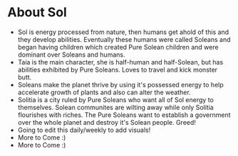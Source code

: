 <body>
	<h1>About Sol</h1>
		<ul>
			<li class="a" onmouseover="style.color='#80dfff'"
			onmouseout="style.color='black'">Sol is energy processed from nature, then humans get ahold of this and they develop abilities. Eventually these humans were called Soleans and began having children which created Pure Solean children and were dominant over Soleans and humans.</li>
			<li class="b" onmouseover="style.color='#66d9ff'"
			onmouseout="style.color='black'">Taia is the main character, she is half-human and half-Solean, but has abilities exhibited by Pure Soleans. Loves to travel and kick monster butt.</li>
			<li class="c"onmouseover="style.color='#4dd2ff'"
			onmouseout="style.color='black'">Soleans make the planet thrive by using it's possessed energy to help accelerate growth of plants and also can alter the weather.</li>
			<li class="d" onmouseover="style.color='#33ccff'"
			onmouseout="style.color='black'">Solitia is a city ruled by Pure Soleans who want all of Sol energy to themselves. Solean communites are wilting away while only Solitia flourishes with riches. The Pure Soleans want to establish a government over the whole planet and destroy it's Solean people. Greed!</li>
			<li class="e" onmouseover="style.color='#1ac6ff'"
			onmouseout="style.color='black'">Going to edit this daily/weekly to add visuals!</li>
      <li class="e" onmouseover="style.color='#1ac6ff'"
			onmouseout="style.color='black'">More to Come :)</li>
			<li class="f" onmouseover="style.color='#00bfff'"
			onmouseout="style.color='black'">More to Come :)</li>
		</ul>
</body>
